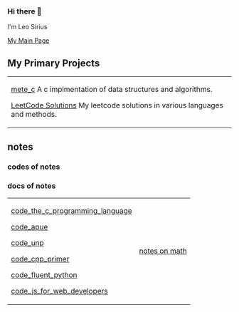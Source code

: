 ### Hi there 👋

I'm Leo Sirius

[My Main Page](https://www.leosirius.com)

## My Primary Projects

<table>

<tr><td valign="top">

[mete_c](https://github.com/LeoSirius/meta_c) A c implmentation of data structures and algorithms.

[LeetCode Solutions](https://github.com/liuyubobobo/Play-with-Algorithm-Visualization) My leetcode solutions in various languages and methods.

</td></tr>

</table>

## notes

<table>
<tr>

### codes of notes
<td valign="top">

[code_the_c_programming_language](https://github.com/LeoSirius/code_the_c_programming_language)

[code_apue](https://github.com/LeoSirius/code_apue)

[code_unp](https://github.com/LeoSirius/code_unp)

[code_cpp_primer](https://github.com/LeoSirius/code_cpp_primer)

[code_fluent_python](https://github.com/LeoSirius/code_fluent_python)

[code_js_for_web_developers](https://github.com/LeoSirius/code_js_for_web_developers)

</td>

### docs of notes

<td>

[notes on math](https://github.com/LeoSirius/notes_on_mathematics)

</td>


</tr>
</table>

